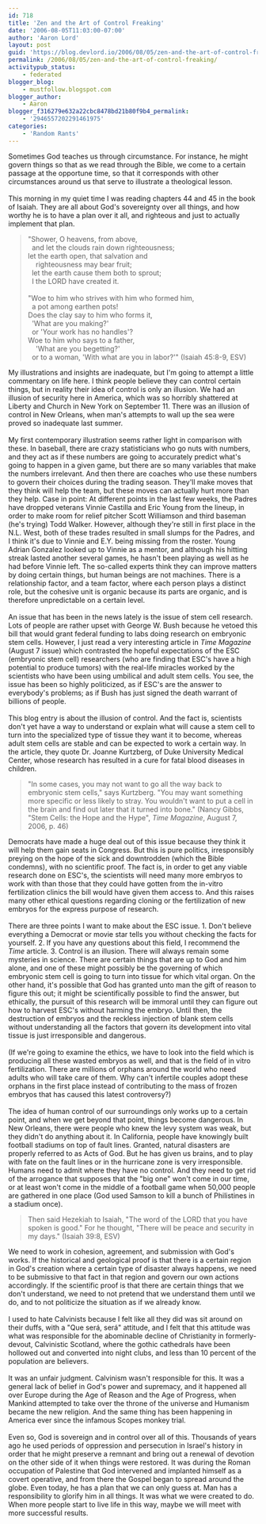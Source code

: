```yaml
---
id: 718
title: 'Zen and the Art of Control Freaking'
date: '2006-08-05T11:03:00-07:00'
author: 'Aaron Lord'
layout: post
guid: 'https://blog.devlord.io/2006/08/05/zen-and-the-art-of-control-freaking/'
permalink: /2006/08/05/zen-and-the-art-of-control-freaking/
activitypub_status:
    - federated
blogger_blog:
    - mustfollow.blogspot.com
blogger_author:
    - Aaron
blogger_f316279e632a22cbc8478bd21b80f9b4_permalink:
    - '2946557202291461975'
categories:
    - 'Random Rants'
---
```


Sometimes God teaches us through circumstance.  For instance, he might govern things so that as we read through the Bible, we come to a certain passage at the opportune time, so that it corresponds with other circumstances around us that serve to illustrate a theological lesson.<br /><br />This morning in my quiet time I was reading chapters 44 and 45 in the book of Isaiah.  They are all about God's sovereignty over all things, and how worthy he is to have a plan over it all, and righteous and just to actually implement that plan.<br /><blockquote>"Shower, O heavens, from above,<br />  and let the clouds rain down righteousness;<br />let the earth open, that salvation and<br />    righteousness may bear fruit;<br />  let the earth cause them both to sprout;<br />  I the LORD have created it.<br /><br />"Woe to him who strives with him who formed him,<br />  a pot among earthen pots!<br />Does the clay say to him who forms it,<br />  'What are you making?'<br />  or 'Your work has no handles'?<br />Woe to him who says to a father,<br />    'What are you begetting?'<br />  or to a woman, 'With what are you in labor?'" (Isaiah 45:8-9, ESV)</blockquote>My illustrations and insights are inadequate, but I'm going to attempt a little commentary on life here.  I think people believe they can control certain things, but in reality their idea of control is only an illusion.  We had an illusion of security here in America, which was so horribly shattered at Liberty and Church in New York on September 11.  There was an illusion of control in New Orleans, when man's attempts to wall up the sea were proved so inadequate last summer.<br /><br />My first contemporary illustration seems rather light in comparison with these.  In baseball, there are crazy statisticians who go nuts with numbers, and they act as if these numbers are going to accurately predict what's going to happen in a given game, but there are so many variables that make the numbers irrelevant.  And then there are coaches who use these numbers to govern their choices during the trading season.  They'll make moves that they think will help the team, but these moves can actually hurt more than they help.  Case in point: At different points in the last few weeks, the Padres have dropped veterans Vinnie Castilla and Eric Young from the lineup, in order to make room for relief pitcher Scott Williamson and third baseman (he's trying) Todd Walker.  However, although they're still in first place in the N.L. West, both of these trades resulted in small slumps for the Padres, and I think it's due to Vinnie and E.Y. being missing from the roster.  Young Adrian Gonzalez looked up to Vinnie as a mentor, and although his hitting streak lasted another several games, he hasn't been playing as well as he had before Vinnie left.  The so-called experts think they can improve matters by doing certain things, but human beings are not machines.  There is a relationship factor, and a team factor, where each person plays a distinct role, but the cohesive unit is organic because its parts are organic, and is therefore unpredictable on a certain level.<br /><br />An issue that has been in the news lately is the issue of stem cell research.  Lots of people are rather upset with George W. Bush because he vetoed this bill that would grant federal funding to labs doing research on embryonic stem cells.  However, I just read a very interesting article in <i>Time Magazine</i> (August 7 issue) which contrasted the hopeful expectations of the ESC (embryonic stem cell) researchers (who are finding that ESC's have a high potential to produce tumors) with the real-life miracles worked by the scientists who have been using umbilical and adult stem cells.  You see, the issue has been so highly politicized, as if ESC's are the answer to everybody's problems; as if Bush has just signed the death warrant of billions of people.<br /><br />This blog entry is about the illusion of control.  And the fact is, scientists don't yet have a way to understand or explain what will cause a stem cell to turn into the specialized type of tissue they want it to become, whereas adult stem cells are stable and can be expected to work a certain way.  In the article, they quote Dr. Joanne Kurtzberg, of Duke University Medical Center, whose research has resulted in a cure for fatal blood diseases in children.<br /><blockquote>"In some cases, you may not want to go all the way back to embryonic stem cells," says Kurtzberg.  "You may want something more specific or less likely to stray.  You wouldn't want to put a cell in the brain and find out later that it turned into bone." (Nancy Gibbs, "Stem Cells: the Hope and the Hype", <i>Time Magazine</i>, August 7, 2006, p. 46)</blockquote>Democrats have made a huge deal out of this issue because they think it will help them gain seats in Congress.  But this is pure politics, irresponsibly preying on the hope of the sick and downtrodden (which the Bible condemns), with no scientific proof.  The fact is, in order to get any viable research done on ESC's, the scientists will need many more embryos to work with than those that they could have gotten from the in-vitro fertilization clinics the bill would have given them access to.  And this raises many other ethical questions regarding cloning or the fertilization of new embryos for the express purpose of research.<br /><br />There are three points I want to make about the ESC issue.  1. Don't believe everything a Democrat or movie star tells you without checking the facts for yourself.  2. If you have any questions about this field, I recommend the <i>Time</i> article.  3. Control is an illusion.  There will always remain some mysteries in science.  There are certain things that are up to God and him alone, and one of these might possibly be the governing of which embryonic stem cell is going to turn into tissue for which vital organ.  On the other hand, it's possible that God has granted unto man the gift of reason to figure this out; it might be scientifically possible to find the answer, but ethically, the pursuit of this research will be immoral until they can figure out how to harvest ESC's without harming the embryo.  Until then, the destruction of embryos and the reckless injection of blank stem cells without understanding all the factors that govern its development into vital tissue is just irresponsible and dangerous.<br /><br />(If we're going to examine the ethics, we have to look into the field which is producing all these wasted embryos as well, and that is the field of in vitro fertilization.  There are millions of orphans around the world who need adults who will take care of them.  Why can't infertile couples adopt these orphans in the first place instead of contributing to the mass of frozen embryos that has caused this latest controversy?)<br /><br />The idea of human control of our surroundings only works up to a certain point, and when we get beyond that point, things become dangerous.  In New Orleans, there were people who knew the levy system was weak, but they didn't do anything about it.  In California, people have knowingly built football stadiums on top of fault lines.  Granted, natural disasters are properly referred to as Acts of God.  But he has given us brains, and to play with fate on the fault lines or in the hurricane zone is very irresponsible.  Humans need to admit where they have no control.  And they need to get rid of the arrogance that supposes that the "big one" won't come in our time, or at least won't come in the middle of a football game when 50,000 people are gathered in one place (God used Samson to kill a bunch of Philistines in a stadium once).<br /><blockquote>Then said Hezekiah to Isaiah, "The word of the LORD that you have spoken is good." For he thought, "There will be peace and security in my days." (Isaiah 39:8, ESV)</blockquote>We need to work in cohesion, agreement, and submission with God's works.  If the historical and geological proof is that there is a certain region in God's creation where a certain type of disaster always happens, we need to be submissive to that fact in that region and govern our own actions accordingly.  If the scientific proof is that there are certain things that we don't understand, we need to not pretend that we understand them until we do, and to not politicize the situation as if we already know.<br /><br />I used to hate Calvinists because I felt like all they did was sit around on their duffs, with a "Que será, será" attitude, and I felt that this attitude was what was responsible for the abominable decline of Christianity in formerly-devout, Calvinistic Scotland, where the gothic cathedrals have been hollowed out and converted into night clubs, and less than 10 percent of the population are believers.<br /><br />It was an unfair judgment.  Calvinism wasn't responsible for this.  It was a general lack of belief in God's power and supremacy, and it happened all over Europe during the Age of Reason and the Age of Progress, when Mankind attempted to take over the throne of the universe and Humanism became the new religion.  And the same thing has been happening in America ever since the infamous Scopes monkey trial.<br /><br />Even so, God is sovereign and in control over all of this.  Thousands of years ago he used periods of oppression and persecution in Israel's history in order that he might preserve a remnant and bring out a renewal of devotion on the other side of it when things were restored.  It was during the Roman occupation of Palestine that God intervened and implanted himself as a covert operative, and from there the Gospel began to spread around the globe.  Even today, he has a plan that we can only guess at.  Man has a responsibility to glorify him in all things.  It was what we were created to do.  When more people start to live life in this way, maybe we will meet with more successful results.